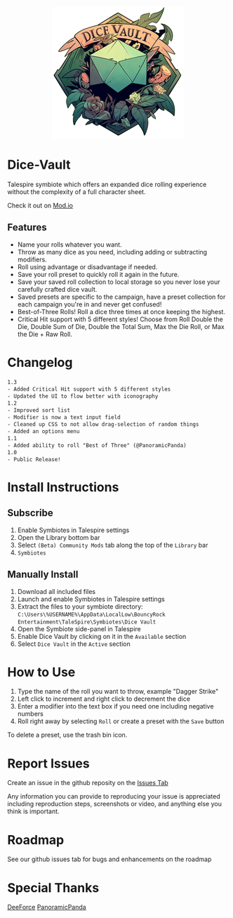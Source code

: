 <p align="center">
  <img src="images/DiceVault.png" alt="Dice Vault Logo" width="300">
</p>

# Dice-Vault

Talespire symbiote which offers an expanded dice rolling experience without the complexity of a full character sheet.

Check it out on [Mod.io](https://mod.io/g/talespire/m/dice-vault)

  ## Features
  - Name your rolls whatever you want.
  - Throw as many dice as you need, including adding or subtracting modifiers.
  - Roll using advantage or disadvantage if needed.
  - Save your roll preset to quickly roll it again in the future.
  - Save your saved roll collection to local storage so you never lose your carefully crafted dice vault.
  - Saved presets are specific to the campaign, have a preset collection for each campaign you're in and never get confused!
  - Best-of-Three Rolls! Roll a dice three times at once keeping the highest.
  - Critical Hit support with 5 different styles! Choose from Roll Double the Die, Double Sum of Die, Double the Total Sum, Max the Die Roll, or Max the Die + Raw Roll.

# Changelog
```
1.3
- Added Critical Hit support with 5 different styles
- Updated the UI to flow better with iconography
1.2
- Improved sort list
- Modifier is now a text input field
- Cleaned up CSS to not allow drag-selection of random things
- Added an options menu
1.1
- Added ability to roll "Best of Three" (@PanoramicPanda)
1.0
- Public Release!
```

# Install Instructions
  ## Subscribe
  1. Enable Symbiotes in Talespire settings
  2. Open the Library bottom bar
  3. Select `(Beta) Community Mods` tab along the top of the `Library` bar
  4. `Symbiotes`
  
  ## Manually Install
  1. Download all included files
  2. Launch and enable Symbiotes in Talespire settings
  3. Extract the files to your symbiote directory: `C:\Users\%USERNAME%\AppData\LocalLow\BouncyRock Entertainment\TaleSpire\Symbiotes\Dice Vault`
  4. Open the Symbiote side-panel in Talespire
  5. Enable Dice Vault by clicking on it in the `Available` section
  6. Select `Dice Vault` in the `Active` section

# How to Use
1. Type the name of the roll you want to throw, example "Dagger Strike"
2. Left click to increment and right click to decrement the dice
3. Enter a modifier into the text box if you need one including negative numbers
4. Roll right away by selecting `Roll` or create a preset with the `Save` button

To delete a preset, use the trash bin icon.

# Report Issues
Create an issue in the github reposity on the [Issues Tab](https://github.com/JasonCostanza/Dice-Vault/issues)

Any information you can provide to reproducing your issue is appreciated including reproduction steps, screenshots or video, and anything else you think is important.

# Roadmap
See our github issues tab for bugs and enhancements on the roadmap

# Special Thanks
[DeeForce](https://github.com/D33Force)
[PanoramicPanda](https://github.com/PanoramicPanda)
